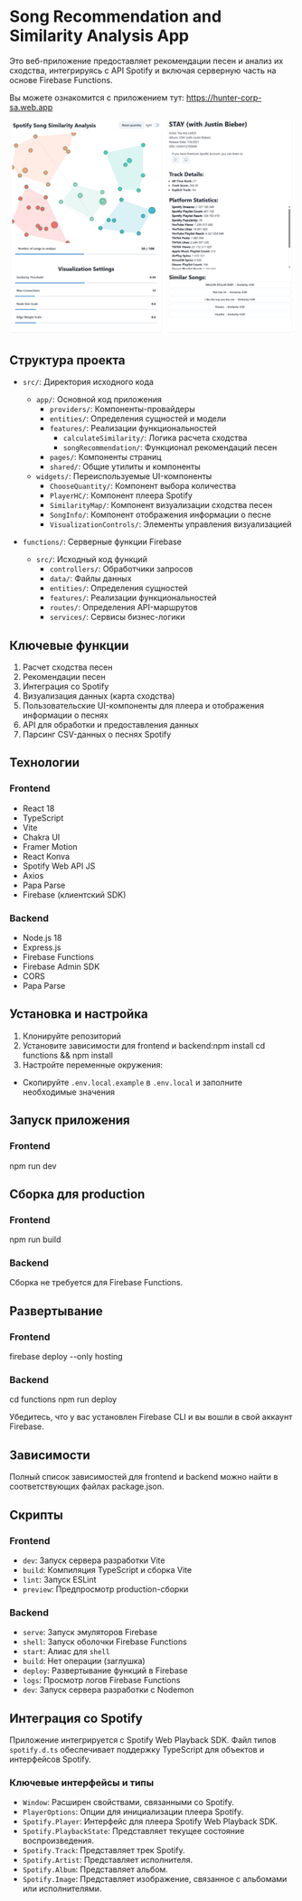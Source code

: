 
# Song Recommendation and Similarity Analysis App

Это веб-приложение предоставляет рекомендации песен и анализ их сходства, интегрируясь с API Spotify и включая серверную часть на основе Firebase Functions.

Вы можете ознакомится с приложением тут: https://hunter-corp-sa.web.app

<img src="./hcsa.png" alt="HCSA">

## Структура проекта

- `src/`: Директория исходного кода
  - `app/`: Основной код приложения
    - `providers/`: Компоненты-провайдеры
    - `entities/`: Определения сущностей и модели
    - `features/`: Реализации функциональностей
      - `calculateSimilarity/`: Логика расчета сходства
      - `songRecommendation/`: Функционал рекомендаций песен
    - `pages/`: Компоненты страниц
    - `shared/`: Общие утилиты и компоненты
  - `widgets/`: Переиспользуемые UI-компоненты
    - `ChooseQuantity/`: Компонент выбора количества
    - `PlayerHC/`: Компонент плеера Spotify
    - `SimilarityMap/`: Компонент визуализации сходства песен
    - `SongInfo/`: Компонент отображения информации о песне
    - `VisualizationControls/`: Элементы управления визуализацией

- `functions/`: Серверные функции Firebase
  - `src/`: Исходный код функций
    - `controllers/`: Обработчики запросов
    - `data/`: Файлы данных
    - `entities/`: Определения сущностей
    - `features/`: Реализации функциональностей
    - `routes/`: Определения API-маршрутов
    - `services/`: Сервисы бизнес-логики

## Ключевые функции

1. Расчет сходства песен
2. Рекомендации песен
3. Интеграция со Spotify
4. Визуализация данных (карта сходства)
5. Пользовательские UI-компоненты для плеера и отображения информации о песнях
6. API для обработки и предоставления данных
7. Парсинг CSV-данных о песнях Spotify

## Технологии

### Frontend
- React 18
- TypeScript
- Vite
- Chakra UI
- Framer Motion
- React Konva
- Spotify Web API JS
- Axios
- Papa Parse
- Firebase (клиентский SDK)

### Backend
- Node.js 18
- Express.js
- Firebase Functions
- Firebase Admin SDK
- CORS
- Papa Parse

## Установка и настройка

1. Клонируйте репозиторий
2. Установите зависимости для frontend и backend:npm install
cd functions && npm install
3. Настройте переменные окружения:
- Скопируйте `.env.local.example` в `.env.local` и заполните необходимые значения

## Запуск приложения

### Frontend 
npm run dev

## Сборка для production
### Frontend
npm run build
### Backend
Сборка не требуется для Firebase Functions.

## Развертывание

### Frontend

firebase deploy --only hosting

### Backend
cd functions
npm run deploy

Убедитесь, что у вас установлен Firebase CLI и вы вошли в свой аккаунт Firebase.

## Зависимости

Полный список зависимостей для frontend и backend можно найти в соответствующих файлах package.json.

## Скрипты

### Frontend
- `dev`: Запуск сервера разработки Vite
- `build`: Компиляция TypeScript и сборка Vite
- `lint`: Запуск ESLint
- `preview`: Предпросмотр production-сборки

### Backend
- `serve`: Запуск эмуляторов Firebase
- `shell`: Запуск оболочки Firebase Functions
- `start`: Алиас для `shell`
- `build`: Нет операции (заглушка)
- `deploy`: Развертывание функций в Firebase
- `logs`: Просмотр логов Firebase Functions
- `dev`: Запуск сервера разработки с Nodemon

## Интеграция со Spotify

Приложение интегрируется с Spotify Web Playback SDK. Файл типов `spotify.d.ts` обеспечивает поддержку TypeScript для объектов и интерфейсов Spotify.

### Ключевые интерфейсы и типы

- `Window`: Расширен свойствами, связанными со Spotify.
- `PlayerOptions`: Опции для инициализации плеера Spotify.
- `Spotify.Player`: Интерфейс для плеера Spotify Web Playback SDK.
- `Spotify.PlaybackState`: Представляет текущее состояние воспроизведения.
- `Spotify.Track`: Представляет трек Spotify.
- `Spotify.Artist`: Представляет исполнителя.
- `Spotify.Album`: Представляет альбом.
- `Spotify.Image`: Представляет изображение, связанное с альбомами или исполнителями.

